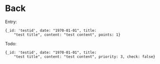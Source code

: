 # Back

Entry:
```
{_id: 'testid', date: "1970-01-01", title:
    "test title", content: "test content", points: 1}
```

Todo:
```
{_id: 'testid', date: "1970-01-01", title:
    "test title", content: "test content", priority: 3, check: false}
```
